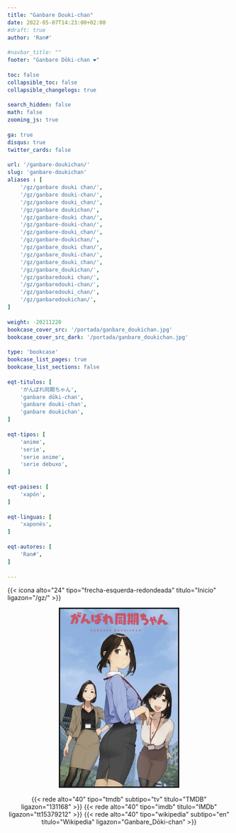 ```yaml
---
title: "Ganbare Douki-chan"
date: 2022-05-07T14:23:00+02:00
#draft: true
author: 'Ran#'

#navbar_title: ""
footer: "Ganbare Dōki-chan ❤️"

toc: false
collapsible_toc: false
collapsible_changelogs: true

search_hidden: false
math: false
zooming_js: true

ga: true
disqus: true
twitter_cards: false

url: '/ganbare-doukichan/'
slug: 'ganbare-doukichan'
aliases : [
    '/gz/ganbare douki chan/',
    '/gz/ganbare douki-chan/',
    '/gz/ganbare douki_chan/',
    '/gz/ganbare doukichan/',
    '/gz/ganbare-douki chan/',
    '/gz/ganbare-douki-chan/',
    '/gz/ganbare-douki_chan/',
    '/gz/ganbare-doukichan/',
    '/gz/ganbare_douki chan/',
    '/gz/ganbare_douki-chan/',
    '/gz/ganbare_douki_chan/',
    '/gz/ganbare_doukichan/',
    '/gz/ganbaredouki chan/',
    '/gz/ganbaredouki-chan/',
    '/gz/ganbaredouki_chan/',
    '/gz/ganbaredoukichan/',
]

weight: -20211220
bookcase_cover_src: '/portada/ganbare_doukichan.jpg'
bookcase_cover_src_dark: '/portada/ganbare_doukichan.jpg'

type: 'bookcase'
bookcase_list_pages: true
bookcase_list_sections: false

eqt-titulos: [
    'がんばれ同期ちゃん',
    'ganbare dōki-chan',
    'ganbare douki-chan',
    'ganbare doukichan',
]

eqt-tipos: [
    'anime',
    'serie',
    'serie anime',
    'serie debuxo',
]

eqt-paises: [
    'xapón',
]

eqt-linguas: [
    'xaponés',
]

eqt-autores: [
    'Ran#',
]

---
```


{{< icona alto="24" tipo="frecha-esquerda-redondeada" titulo="Inicio" ligazon="/gz/" >}}

<div style="text-align: center">
<img style="border: 3px solid currentColor" height=400 title="Golden Time" alt="Golden Time" src="/portada/ganbare_doukichan.jpg">

{{< rede alto="40" tipo="tmdb" subtipo="tv" titulo="TMDB" ligazon="131168" >}}
{{< rede alto="40" tipo="imdb" titulo="IMDb" ligazon="tt15379212" >}}
{{< rede alto="40" tipo="wikipedia" subtipo="en" titulo="Wikipedia" ligazon="Ganbare_Dōki-chan" >}}
</div>
